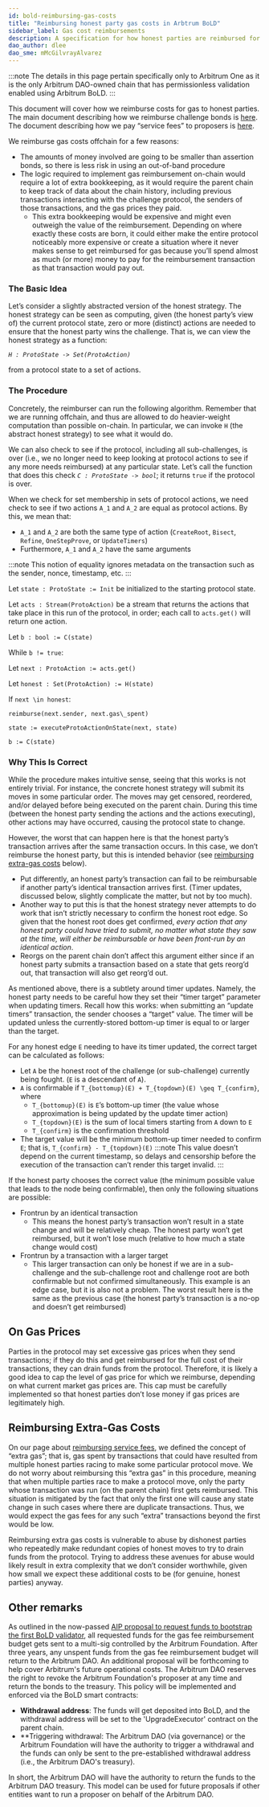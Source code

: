```yaml
---
id: bold-reimbursing-gas-costs
title: "Reimbursing honest party gas costs in Arbtrum BoLD"
sidebar_label: Gas cost reimbursements
description: A specification for how honest parties are reimbursed for gas costs by the Arbitrum Foundation for their active, honest participation in Arbitrum BoLD
dao_author: dlee
dao_sme: mMcGilvrayAlvarez
---
```


:::note
The details in this page pertain specifically only to Arbitrum One as it is the only Arbitrum DAO-owned chain that has permissionless validation enabled using Arbitrum BoLD.
:::

This document will cover how we reimburse costs for gas to honest parties. The main document describing how we reimburse challenge bonds is [here](./bold-reimbursing-challenge-bonds.md). The document describing how we pay “service fees” to proposers is [here](./bold-reimbursing-service-fees.md). 

We reimburse gas costs offchain for a few reasons:

- The amounts of money involved are going to be smaller than assertion bonds, so there is less risk in using an out-of-band procedure
- The logic required to implement gas reimbursement on-chain would require a lot of extra bookkeeping, as it would require the parent chain to keep track of data about the chain history, including previous transactions interacting with the challenge protocol, the senders of those transactions, and the gas prices they paid.
    - This extra bookkeeping would be expensive and might even outweigh the value of the reimbursement. Depending on where exactly these costs are born, it could either make the entire protocol noticeably more expensive or create a situation where it never makes sense to get reimbursed for gas because you’ll spend almost as much (or more) money to pay for the reimbursement transaction as that transaction would pay out.

### The Basic Idea

Let’s consider a slightly abstracted version of the honest strategy. The honest strategy can be seen as computing, given (the honest party’s view of) the current protocol state, zero or more (distinct) actions are needed to ensure that the honest party wins the challenge. That is, we can view the honest strategy as a function:

*`H : ProtoState -> Set(ProtoAction)`*

from a protocol state to a set of actions.

### The Procedure

Concretely, the reimburser can run the following algorithm. Remember that we are running offchain, and thus are allowed to do heavier-weight computation than possible on-chain. In particular, we can invoke `H` (the abstract honest strategy) to see what it would do.

We can also check to see if the protocol, including all sub-challenges, is over (i.e., we no longer need to keep looking at protocol actions to see if any more needs reimbursed) at any particular state. Let’s call the function that does this check *`C : ProtoState -> bool`*; it returns `true` if the protocol is over.

When we check for set membership in sets of protocol actions, we need check to see if two actions `A_1` and `A_2` are equal as protocol actions. By this, we mean that:

- `A_1` and `A_2` are both the same type of action (`CreateRoot`, `Bisect`, `Refine`, `OneStepProve`, or `UpdateTimers`)
- Furthermore, `A_1` and `A_2` have the same arguments

:::note
This notion of equality ignores metadata on the transaction such as the sender, nonce, timestamp, etc.
:::

Let `state : ProtoState := Init` be initialized to the starting protocol state.

Let `acts : Stream(ProtoAction)` be a stream that returns the actions that take place in this run of the protocol, in order; each call to `acts.get()` will return one action.

Let `b : bool := C(state)`

While `b != true`:

Let `next : ProtoAction := acts.get()`

Let `honest : Set(ProtoAction) := H(state)`

If `next \in honest`:

`reimburse(next.sender, next.gas\_spent)`

`state := executeProtoActionOnState(next, state)`

`b := C(state)`


### Why This Is Correct

While the procedure makes intuitive sense, seeing that this works is not entirely trivial. For instance, the concrete honest strategy will submit its moves in some particular order. The moves may get censored, reordered, and/or delayed before being executed on the parent chain. During this time (between the honest party sending the actions and the actions executing), other actions may have occurred, causing the protocol state to change. 

However, the worst that can happen here is that the honest party’s transaction arrives after the same transaction occurs. In this case, we don’t reimburse the honest party, but this is intended behavior (see [reimbursing extra-gas costs](#reimbursing-extra-gas-costs) below).

- Put differently, an honest party’s transaction can fail to be reimbursable if another party’s identical transaction arrives first. (Timer updates, discussed below, slightly complicate the matter, but not by too much).
- Another way to put this is that the honest strategy never attempts to do work that isn’t strictly necessary to confirm the honest root edge. So given that the honest root does get confirmed, *every action that any honest party could have tried to submit, no matter what state they saw at the time, will either be reimbursable or have been front-run by an identical action*.
- Reorgs on the parent chain don’t affect this argument either since if an honest party submits a transaction based on a state that gets reorg’d out, that transaction will also get reorg’d out.

As mentioned above, there is a subtlety around timer updates. Namely, the honest party needs to be careful how they set their “timer target” parameter when updating timers. Recall how this works: when submitting an “update timers” transaction, the sender chooses a “target” value. The timer will be updated unless the currently-stored bottom-up timer is equal to or larger than the target.

For any honest edge `E` needing to have its timer updated, the correct target can be calculated as follows:

- Let `A` be the honest root of the challenge (or sub-challenge) currently being fought. (`E` is a descendant of `A`).
- `A` is confirmable if `T_{bottomup}(E) + T_{topdown}(E) \geq T_{confirm}`, where
    - `T_{bottomup}(E)` is `E`’s bottom-up timer (the value whose approximation is being updated by the update timer action)
    - `T_{topdown}(E)` is the sum of local timers starting from `A` down to `E`
    - `T_{confirm}` is the confirmation threshold
- The target value will be the minimum bottom-up timer needed to confirm `E`; that is, `T_{confirm} - T_{topdown}(E)`
:::note
This value doesn’t depend on the current timestamp, so delays and censorship before the execution of the transaction can’t render this target invalid.
:::

If the honest party chooses the correct value (the minimum possible value that leads to the node being confirmable), then only the following situations are possible:

- Frontrun by an identical transaction
    - This means the honest party’s transaction won’t result in a state change and will be relatively cheap. The honest party won’t get reimbursed, but it won’t lose much (relative to how much a state change would cost)
- Frontrun by a transaction with a larger target
    - This larger transaction can only be honest if we are in a sub-challenge and the sub-challenge root and challenge root are both confirmable but not confirmed simultaneously. This example is an edge case, but it is also not a problem. The worst result here is the same as the previous case (the honest party’s transaction is a no-op and doesn’t get reimbursed)

## On Gas Prices

Parties in the protocol may set excessive gas prices when they send transactions; if they do this and get reimbursed for the full cost of their transactions, they can drain funds from the protocol. Therefore, it is likely a good idea to cap the level of gas price for which we reimburse, depending on what current market gas prices are. This cap must be carefully implemented so that honest parties don’t lose money if gas prices are legitimately high.

## Reimbursing Extra-Gas Costs

On our page about [reimbursing service fees](./bold-reimbursing-service-fees.md), we defined the concept of “extra gas”; that is, gas spent by transactions that could have resulted from multiple honest parties racing to make some particular protocol move. We do not worry about reimbursing this “extra gas” in this procedure, meaning that when multiple parties race to make a protocol move, only the party whose transaction was run (on the parent chain) first gets reimbursed. This situation is mitigated by the fact that only the first one will cause any state change in such cases where there are duplicate transactions. Thus, we would expect the gas fees for any such “extra” transactions beyond the first would be low.

Reimbursing extra gas costs is vulnerable to abuse by dishonest parties who repeatedly make redundant copies of honest moves to try to drain funds from the protocol. Trying to address these avenues for abuse would likely result in extra complexity that we don’t consider worthwhile, given how small we expect these additional costs to be (for genuine, honest parties) anyway.

## Other remarks

As outlined in the now-passed [AIP proposal to request funds to bootstrap the first BoLD validator](https://forum.arbitrum.foundation/t/aip-funds-to-bootstrap-the-first-bold-validator/24506#p-51247-payment-facilitation-final-costs-restrictions-13), all requested funds for the gas fee reimbursement budget gets sent to a multi-sig controlled by the Arbitrum Foundation. After three years, any unspent funds from the gas fee reimbursement budget will return to the Arbitrum DAO. An additional proposal will be forthcoming to help cover Arbitrum's future operational costs. The Arbitrum DAO reserves the right to revoke the Arbitrum Foundation's proposer at any time and return the bonds to the treasury. This policy will be implemented and enforced via the BoLD smart contracts:
* **Withdrawal address**: The funds will get deposited into BoLD, and the withdrawal address will be set to the 'UpgradeExecutor' contract on the parent chain.
* **Triggering withdrawal: The Arbitrum DAO (via governance) or the Arbitrum Foundation will have the authority to trigger a withdrawal and the funds can only be sent to the pre-established withdrawal address (i.e., the Arbitrum DAO's treasury).

In short, the Arbitrum DAO will have the authority to return the funds to the Arbitrum DAO treasury. This model can be used for future proposals if other entities want to run a proposer on behalf of the Arbitrum DAO.
